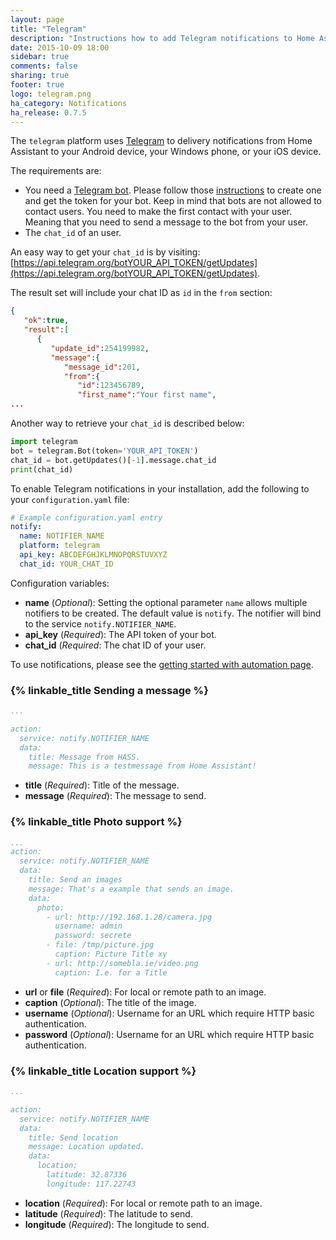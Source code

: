 ```yaml
---
layout: page
title: "Telegram"
description: "Instructions how to add Telegram notifications to Home Assistant."
date: 2015-10-09 18:00
sidebar: true
comments: false
sharing: true
footer: true
logo: telegram.png
ha_category: Notifications
ha_release: 0.7.5
---
```



The `telegram` platform uses [Telegram](https://web.telegram.org) to delivery notifications from Home Assistant to your Android device, your Windows phone, or your iOS device.

The requirements are:

- You need a [Telegram bot](https://core.telegram.org/bots). Please follow those [instructions](https://core.telegram.org/bots#botfather) to create one and get the token for your bot. Keep in mind that bots are not allowed to contact users. You need to make the first contact with your user. Meaning that you need to send a message to the bot from your user.
- The `chat_id` of an user.

An easy way to get your `chat_id` is by visiting: [https://api.telegram.org/botYOUR_API_TOKEN/getUpdates](https://api.telegram.org/botYOUR_API_TOKEN/getUpdates).

The result set will include your chat ID as `id` in the `from` section:

```json
{
   "ok":true,
   "result":[
      {
         "update_id":254199982,
         "message":{
            "message_id":201,
            "from":{
               "id":123456789,
               "first_name":"Your first name",
...
```

Another way to retrieve your `chat_id` is described below:

```python
import telegram
bot = telegram.Bot(token='YOUR_API_TOKEN')
chat_id = bot.getUpdates()[-1].message.chat_id
print(chat_id)
```
To enable Telegram notifications in your installation, add the following to your `configuration.yaml` file:

```yaml
# Example configuration.yaml entry
notify:
  name: NOTIFIER_NAME
  platform: telegram
  api_key: ABCDEFGHJKLMNOPQRSTUVXYZ
  chat_id: YOUR_CHAT_ID
```

Configuration variables:

- **name** (*Optional*): Setting the optional parameter `name` allows multiple notifiers to be created. The default value is `notify`. The notifier will bind to the service `notify.NOTIFIER_NAME`.
- **api_key** (*Required*): The API token of your bot.
- **chat_id** (*Required*: The chat ID of your user.

To use notifications, please see the [getting started with automation page](/getting-started/automation/).

### {% linkable_title Sending a message %}

```yaml
...

action:
  service: notify.NOTIFIER_NAME
  data:
    title: Message from HASS.
    message: This is a testmessage from Home Assistant!
```

- **title** (*Required*): Title of the message.
- **message** (*Required*): The message to send.

### {% linkable_title Photo support %}

```yaml
...
action:
  service: notify.NOTIFIER_NAME
  data:
    title: Send an images
    message: That's a example that sends an image.
    data:
      photo:
        - url: http://192.168.1.28/camera.jpg
          username: admin
          password: secrete
        - file: /tmp/picture.jpg
          caption: Picture Title xy
        - url: http://somebla.ie/video.png
          caption: I.e. for a Title
```

- **url** or **file** (*Required*): For local or remote path to an image.
- **caption** (*Optional*): The title of the image.
- **username** (*Optional*): Username for an URL which require HTTP basic authentication.
- **password** (*Optional*): Username for an URL which require HTTP basic authentication.

### {% linkable_title Location support %}

```yaml
...

action:
  service: notify.NOTIFIER_NAME
  data:
    title: Send location
    message: Location updated.
    data:
      location:
        latitude: 32.87336
        longitude: 117.22743
```

- **location** (*Required*): For local or remote path to an image.
- **latitude** (*Required*): The latitude to send.
- **longitude** (*Required*): The longitude to send.

